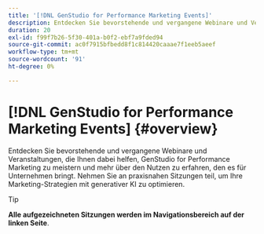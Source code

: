 ```yaml
---
title: '[!DNL GenStudio for Performance Marketing Events]'
description: Entdecken Sie bevorstehende und vergangene Webinare und Veranstaltungen, die Ihnen dabei helfen, GenStudio for Performance Marketing zu meistern und mehr über den Nutzen zu erfahren, den es für Unternehmen bringt. Nehmen Sie an praxisnahen Sitzungen teil, um Ihre Marketing-Strategien mit generativer KI zu optimieren.
duration: 20
exl-id: f99f7b26-5f30-401a-b0f2-ebf7a9fded94
source-git-commit: ac0f7915bfbedd8f1c814420caaae7f1eeb5aeef
workflow-type: tm+mt
source-wordcount: '91'
ht-degree: 0%

---
```


# [!DNL GenStudio for Performance Marketing Events] {#overview}

Entdecken Sie bevorstehende und vergangene Webinare und Veranstaltungen, die Ihnen dabei helfen, GenStudio for Performance Marketing zu meistern und mehr über den Nutzen zu erfahren, den es für Unternehmen bringt. Nehmen Sie an praxisnahen Sitzungen teil, um Ihre Marketing-Strategien mit generativer KI zu optimieren.

>[!TIP]
>
>**Alle aufgezeichneten Sitzungen werden im Navigationsbereich auf der linken Seite**.
